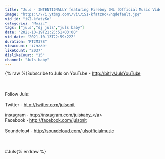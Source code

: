```yaml
---
title: "Juls - INTENTIONALLY featuring Fireboy DML (Official Music Video)"
image: "https:\/\/i.ytimg.com\/vi\/iSI-kfatzKo\/hqdefault.jpg"
vid_id: "iSI-kfatzKo"
categories: "Music"
tags: ["juls","dj juls","juls baby"]
date: "2021-10-19T21:23:51+03:00"
vid_date: "2021-10-13T22:59:22Z"
duration: "PT2M37S"
viewcount: "179289"
likeCount: "2037"
dislikeCount: "15"
channel: "Juls baby"
---
```

{% raw %}Subscribe to Juls on YouTube - <a rel="nofollow" target="blank" href="http://bit.ly/JulsYouTube">http://bit.ly/JulsYouTube</a><br /><br /><br /><br />Follow Juls:<br /><br />Twitter - <a rel="nofollow" target="blank" href="http://twitter.com/julsonit">http://twitter.com/julsonit</a><br /><br />Instagram - <a rel="nofollow" target="blank" href="http://instagram.com/julsbaby_">http://instagram.com/julsbaby_</a><br />Facebook - <a rel="nofollow" target="blank" href="http://facebook.com/julsonit">http://facebook.com/julsonit</a><br /><br />Soundcloud - <a rel="nofollow" target="blank" href="http://soundcloud.com/julsofficialmusic">http://soundcloud.com/julsofficialmusic</a><br /><br /><br /><br />#Juls{% endraw %}

